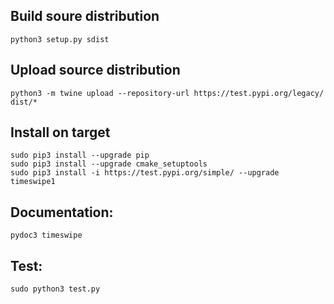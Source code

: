## Build soure distribution

```
python3 setup.py sdist
```

## Upload source distribution

```
python3 -m twine upload --repository-url https://test.pypi.org/legacy/ dist/*
```

## Install on target

```
sudo pip3 install --upgrade pip
sudo pip3 install --upgrade cmake_setuptools
sudo pip3 install -i https://test.pypi.org/simple/ --upgrade timeswipe1
```

## Documentation:

```
pydoc3 timeswipe
```

## Test:

```
sudo python3 test.py
```
